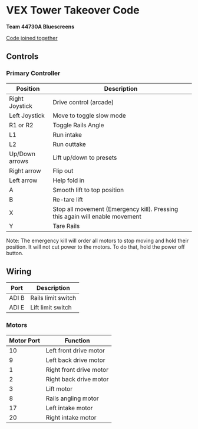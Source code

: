 # VEX Tower Takeover Code
**Team 44730A Bluescreens**

[Code joined together](cat.md)

## Controls

### Primary Controller
| Position | Description |
|----------|-------------|
| Right Joystick | Drive control (arcade) |
| Left Joystick | Move to toggle slow mode |
| R1 or R2 | Toggle Rails Angle |
| L1 | Run intake |
| L2 | Run outtake |
| Up/Down arrows | Lift up/down to presets |
| Right arrow | Flip out |
| Left arrow | Help fold in |
| A | Smooth lift to top position |
| B | Re-tare lift |
| X | Stop all movement (Emergency kill). Pressing this again will enable movement |
| Y | Tare Rails |

Note: The emergency kill will order all motors to stop moving and hold their position.
It will not cut power to the motors. To do that, hold the power off button.

## Wiring

| Port | Description |
|------------|----------|
| ADI B | Rails limit switch |
| ADI E | Lift limit switch |


### Motors
| Motor Port | Function |
|------------|----------|
| 10 | Left front drive motor |
| 9 | Left back drive motor |
| 1 | Right front drive motor |
| 2 | Right back drive motor |
| 3 | Lift motor |
| 8 | Rails angling motor |
| 17 | Left intake motor |
| 20 | Right intake motor  |
